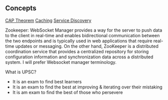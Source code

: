 ## Concepts
[CAP Theorem](./concepts/cap-theorem.md)
[Caching](./concepts/caching.md)
[Service Discovery](./concepts/service_discovery.md)


Zookeeper:
WebSocket Manager provides a way for the server to push data to the client in real-time and enables bidirectional communication between the two endpoints and is typically used in web applications that require real-time updates or messaging. On the other hand, ZooKeeper is a distributed coordination service that provides a centralized repository for storing configuration information and synchronization data across a distributed system. I will prefer Websocket manager terminology.


What is UPSC?
- It is an exam to find best learners
- It is an exam to find the best at improving & iterating over their mistaking 
- It is am exam to find the best of those who persevere

